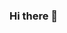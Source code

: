 ### Hi there 👋

<!--
**MANOJPATRA1991/MANOJPATRA1991** is a ✨ _special_ ✨ repository because its `README.md` (this file) appears on your GitHub profile.

Here are some ideas to get you started:

- 🔭 I’m currently working on ...
- 🌱 I’m currently learning ...
- 👯 I’m looking to collaborate on ...
- 🤔 I’m looking for help with ...
- 💬 Ask me about ...
- 📫 How to reach me: ...
- 😄 Pronouns: ...
- ⚡ Fun fact: ...


## Web Developement

1. [Foodster](https://github.com/MANOJPATRA1991/Foodster)

2. [watchHours](https://github.com/MANOJPATRA1991/watchHours)

3. [GameZone](https://github.com/MANOJPATRA1991/GameZone)

## Mobile app developement

### React Native

1. [Food Delivery App](https://github.com/MANOJPATRA1991/food-delivery-app-react-native)

### Flutter

1. [Daily Exercise App](https://github.com/MANOJPATRA1991/daily-exercise-app-flutter)

## Machine Learning

1. [Machine Learning Projects](https://github.com/MANOJPATRA1991/Machine-Learning-Engineer-Nanodegree)

## Data Science

1. [Data Science Projects](https://github.com/MANOJPATRA1991/data-scientist-nanodegree)

## Others

1. [Data Structures and Algorithms in Python](https://github.com/MANOJPATRA1991/Data-Structures-and-Algorithms-in-Python)

-->
